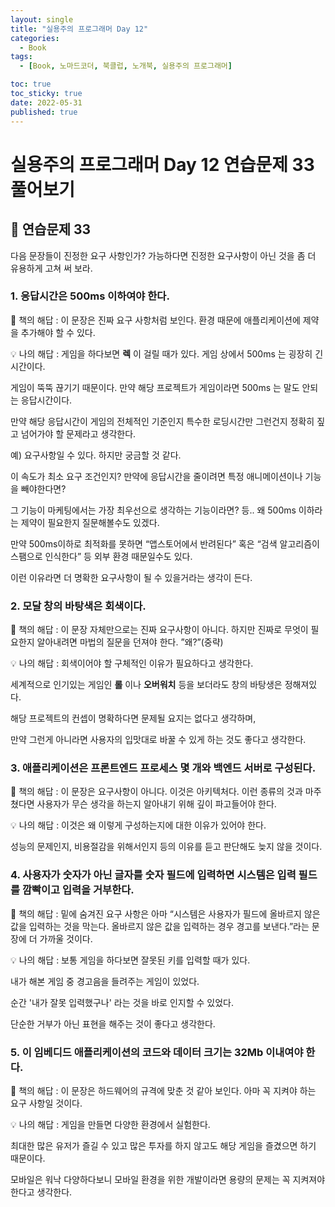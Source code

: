 ```yaml
---
layout: single
title: "실용주의 프로그래머 Day 12"
categories:
  - Book
tags:
  - [Book, 노마드코더, 북클럽, 노개북, 실용주의 프로그래머]

toc: true
toc_sticky: true
date: 2022-05-31
published: true
---
```


# 실용주의 프로그래머 Day 12 연습문제 33 풀어보기

## 📌 연습문제 33

다음 문장들이 진정한 요구 사항인가? 가능하다면 진정한 요구사항이 아닌 것을 좀 더 유용하게 고쳐 써 보라.


### 1. 응답시간은 500ms 이하여야 한다.

📖 책의 해답 : 이 문장은 진짜 요구 사항처럼 보인다. 환경 때문에 애플리케이션에 제약을 추가해야 할 수 있다.

💡 나의 해답 : 게임을 하다보면 **렉** 이 걸릴 때가 있다. 게임 상에서 500ms 는 굉장히 긴 시간이다.

게임이 뚝뚝 끊기기 때문이다. 만약 해당 프로젝트가 게임이라면 500ms 는 말도 안되는 응답시간이다.

만약 해당 응답시간이 게임의 전체적인 기준인지 특수한 로딩시간만 그런건지 정확히 짚고 넘어가야 할 문제라고 생각한다.

예) 요구사항일 수 있다. 하지만 궁금할 것 같다. 

이 속도가 최소 요구 조건인지? 만약에 응답시간을 줄이려면 특정 애니메이션이나 기능을 빼야한다면? 

그 기능이 마케팅에서는 가장 최우선으로 생각하는 기능이라면? 등.. 왜 500ms 이하라는 제약이 필요한지 질문해볼수도 있겠다. 

만약 500ms이하로 최적화를 못하면 “앱스토어에서 반려된다” 혹은 “검색 알고리즘이 스팸으로 인식한다” 등 외부 환경 때문일수도 있다.

이런 이유라면 더 명확한 요구사항이 될 수 있을거라는 생각이 든다.


### 2. 모달 창의 바탕색은 회색이다.

📖 책의 해답 : 이 문장 자체만으로는 진짜 요구사항이 아니다. 하지만 진짜로 무엇이 필요한지 알아내려면 마법의 질문을 던져야 한다. ”왜?”(중략)

💡 나의 해답 : 회색이어야 할 구체적인 이유가 필요하다고 생각한다.

세계적으로 인기있는 게임인 **롤** 이나 **오버워치** 등을 보더라도 창의 바탕생은 정해져있다.

해당 프로젝트의 컨셉이 명확하다면 문제될 요지는 없다고 생각하며,

만약 그런게 아니라면 사용자의 입맛대로 바꿀 수 있게 하는 것도 좋다고 생각한다.


### 3. 애플리케이션은 프론트엔드 프로세스 몇 개와 백엔드 서버로 구성된다.
📖 책의 해답 : 이 문장은 요구사항이 아니다. 이것은 아키텍처다. 이런 종류의 것과 마주쳤다면 사용자가 무슨 생각을 하는지 알아내기 위해 깊이 파고들어야 한다.

💡 나의 해답 : 이것은 왜 이렇게 구성하는지에 대한 이유가 있어야 한다.

성능의 문제인지, 비용절감을 위해서인지 등의 이유를 듣고 판단해도 늦지 않을 것이다.


### 4. 사용자가 숫자가 아닌 글자를 숫자 필드에 입력하면 시스템은 입력 필드를 깜빡이고 입력을 거부한다.
📖 책의 해답 : 밑에 숨겨진 요구 사항은 아마 “시스템은 사용자가 필드에 올바르지 않은 값을 입력하는 것을 막는다. 올바르지 않은 값을 입력하는 경우 경고를 보낸다.”라는 문장에 더 가까울 것이다.

💡 나의 해답 : 보통 게임을 하다보면 잘못된 키를 입력할 때가 있다.

내가 해본 게임 중 경고음을 들려주는 게임이 있었다.

순간 '내가 잘못 입력했구나' 라는 것을 바로 인지할 수 있었다.

단순한 거부가 아닌 표현을 해주는 것이 좋다고 생각한다.


### 5. 이 임베디드 애플리케이션의 코드와 데이터 크기는 32Mb 이내여야 한다.
📖 책의 해답 : 이 문장은 하드웨어의 규격에 맞춘 것 같아 보인다. 아마 꼭 지켜야 하는 요구 사항일 것이다.

💡 나의 해답 : 게임을 만들면 다양한 환경에서 실험한다.

최대한 많은 유저가 즐길 수 있고 많은 투자를 하지 않고도 해당 게임을 즐겼으면 하기 때문이다.

모바일은 워낙 다양하다보니 모바일 환경을 위한 개발이라면 용량의 문제는 꼭 지켜져야 한다고 생각한다.
